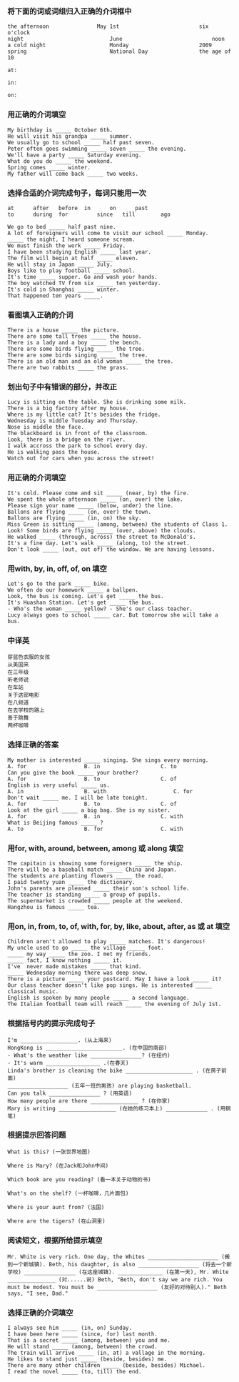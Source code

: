 ### 将下面的词或词组归入正确的介词框中
    the afternoon 				May 1st 						six o'clock
    night 							June 							noon
    a cold night 					Monday 						2009
    spring 							National Day 				the age of 10

    at:

    in:

    on:

### 用正确的介词填空
    My birthday is _____ October 6th.
    He will visit his grandpa _____ summer.
    We usually go to school _____ half past seven.
    Peter often goes swimming _____ seven _____ the evening.
    We'll have a party _____ Saturday evening.
    What do you do _____ the weekend.
    Spring comes _____ winter.
    My father will come back _____ two weeks.

### 选择合适的介词完成句子，每词只能用一次
    at 		after 	before 	in 		on 		past
    to 		during 	for 		since 	till 		ago

    We go to bed _____ half past nine.
    A lot of foreigners will come to visit our school _____ Monday.
    _____ the night, I heard someone scream.
    We must finish the work _____ Friday.
    I have been studying English _____ last year.
    The film will begin at half _____ eleven.
    He will stay in Japan _____ July.
    Boys like to play football _____ school.
    It's time _____ supper. Go and wash your hands.
    The boy watched TV from six _____ ten yesterday.
    It's cold in Shanghai _____ winter.
    That happened ten years _____.

### 看图填入正确的介词
    There is a house _____ the picture.
    There are some tall trees _____ the house.
    There is a lady and a boy _____ the bench.
    There are some birds flying _____ the tree.
    There are some birds singing _____ the tree.
    There is an old man and an old woman _____ the tree.
    There are two rabbits _____ the grass.

### 划出句子中有错误的部分，并改正
    Lucy is sitting on the table. She is drinking some milk.
    There is a big factory after my house.
    Where is my little cat? It's besides the fridge.
    Wednesday is middle Tuesday and Thursday.
    Nose is middle the face.
    The blackboard is in front of the classroom.
    Look, there is a bridge on the river.
    I walk accross the park to school every day.
    He is walking pass the house.
    Watch out for cars when you across the street!

### 用正确的介词填空
    It's cold. Please come and sit _____ (near, by) the fire.
    We spent the whole afternoon _____ (on, over) the lake.
    Please sign your name _____ (below, under) the line.
    Ballons are flying _____ (on, over) the town.
    Ballons are flying _____ (in, on) the sky.
    Miss Green is sitting _____ (among, between) the students of Class 1.
    Look! Some birds are flying _____ (over, above) the clouds.
    He walked _____ (through, across) the street to McDonald's.
    It's a fine day. Let's walk _____ (along, to) the street.
    Don't look _____ (out, out of) the window. We are having lessons.

### 用with, by, in, off, of, on 填空
    Let's go to the park _____ bike.
    We often do our homework _____ a ballpen.
    Look, the bus is coming. Let's get _____ the bus.
    It's Huashan Station. Let's get _____ the bus.
    - Who's the woman _____ yellow? - She's our class teacher.
    Lucy always goes to school _____ car. But tomorrow she will take a bus.

### 中译英
    穿蓝色衣服的女孩
    从美国来
    在三年级
    听老师说
    在车站
    关于这部电影
    在八频道
    在去学校的路上
    善于跳舞
    两杯咖啡

### 选择正确的答案
    My mother is interested _____ singing. She sings every morning.
    A. for 					B. in 					C. to
    Can you give the book _____ your brother?
    A. for 					B. to 					C. of
    English is very useful _____ us.
    A. in 					B. with 					C. for
    Don't wait _____ me. I will be late tonight.
    A. for 					B. to 					C. of
    Look at the girl _____ a big bag. She is my sister.
    A. for 					B. in 					C. with
    What is Beijing famous _____ ?
    A. to 					B. for 					C. with

### 用for, with, around, between, among 或 along 填空
    The capitain is showing some foreigners _____ the ship.
    There will be a baseball match _____ China and Japan.
    The students are planting flowers _____ the road.
    I paid twenty yuan _____ the dictionary.
    John's parents are pleased _____ their son's school life.
    The teacher is standing _____ a group of pupils.
    The supermarket is crowded _____ people at the weekend.
    Hangzhou is famous _____ tea.

### 用on, in, from, to, of, with, for, by, like, about, after, as 或 at 填空
    Children aren't allowed to play _____ matches. It's dangerous!
    My uncle used to go _____ the village _____ foot.
    _____ my way _____ the zoo. I met my friends.
    _____ fact, I know nothing _____ it.
    I've  never made mistakes _____ that kind.
    _____ Wednesday morning there was deep snow.
    There is a picture _____ your postcard. May I have a look _____ it?
    Our class teacher doesn't like pop sings. He is interested _____ classical music.
    English is spoken by many people _____ a second language.
    The Italian football team will reach _____ the evening of July 1st.

### 根据括号内的提示完成句子
    I'm __________________. (从上海来)
    HongKong is ________________________. (在中国的南部)
    - What's the weather like ________________? (在纽约)
    - It's warm _________________ .(在春天)
    Linda's brother is cleaning the bike _____________________ . (在房子前面)
    ___________________ (五年一班的男孩) are playing basketball.
    Can you talk ________________ ? (用英语)
    How many people are there _______________ ? (在你家)
    Mary is writing __________________ (在她的练习本上) _____________ . (用钢笔)

### 根据提示回答问题
    What is this? (一张世界地图)

    Where is Mary? (在Jack和John中间)

    Which book are you reading? (看一本关于动物的书)

    What's on the shelf? (一杯咖啡，几片面包)

    Where is your aunt from? (法国)

    Where are the tigers? (在山洞里)


### 阅读短文，根据所给提示填空
    Mr. White is very rich. One day, the Whites ______________________ (搬到一个新城镇). Beth, his daughter, is also ___________________ (将去一个新学校) ________________ (在这座城镇). ______________ (在第一天), Mr. White _______________ (对......说) Beth, "Beth, don't say we are rich. You must be modest. You must be ___________________ (友好的对待别人)." Beth says, "I see, Dad."

### 选择正确的介词填空
    I always see him _____ (in, on) Sunday.
    I have been here _____ (since, for) last month.
    That is a secret _____ (among, between) you and me.
    He will stand _____ (among, between) the crowd.
    The train will arrive _____ (in, at) a vallage in the morning.
    He likes to stand just _____ (beside, besides) me.
    There are many other children _____ (beside, besides) Michael.
    I read the novel _____ (to, till) the end.
    
